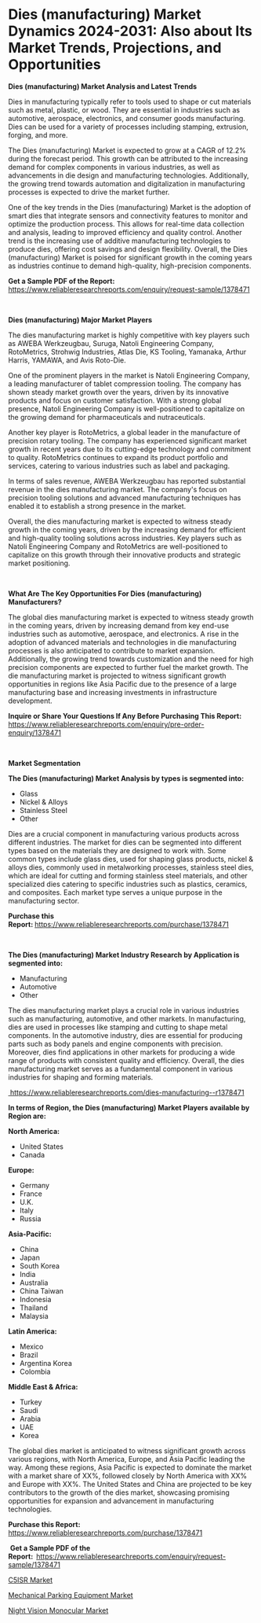 <p><h1>Dies (manufacturing) Market Dynamics 2024-2031: Also about Its Market Trends, Projections, and Opportunities</h1></p><p><strong>Dies (manufacturing) Market Analysis and Latest Trends</strong></p>
<p><p>Dies in manufacturing typically refer to tools used to shape or cut materials such as metal, plastic, or wood. They are essential in industries such as automotive, aerospace, electronics, and consumer goods manufacturing. Dies can be used for a variety of processes including stamping, extrusion, forging, and more.</p><p>The Dies (manufacturing) Market is expected to grow at a CAGR of 12.2% during the forecast period. This growth can be attributed to the increasing demand for complex components in various industries, as well as advancements in die design and manufacturing technologies. Additionally, the growing trend towards automation and digitalization in manufacturing processes is expected to drive the market further.</p><p>One of the key trends in the Dies (manufacturing) Market is the adoption of smart dies that integrate sensors and connectivity features to monitor and optimize the production process. This allows for real-time data collection and analysis, leading to improved efficiency and quality control. Another trend is the increasing use of additive manufacturing technologies to produce dies, offering cost savings and design flexibility. Overall, the Dies (manufacturing) Market is poised for significant growth in the coming years as industries continue to demand high-quality, high-precision components.</p></p>
<p><strong>Get a Sample PDF of the Report:&nbsp;</strong> <a href="https://www.reliableresearchreports.com/enquiry/request-sample/1378471">https://www.reliableresearchreports.com/enquiry/request-sample/1378471</a></p>
<p>&nbsp;</p>
<p><strong>Dies (manufacturing) Major Market Players</strong></p>
<p><p>The dies manufacturing market is highly competitive with key players such as AWEBA Werkzeugbau, Suruga, Natoli Engineering Company, RotoMetrics, Strohwig Industries, Atlas Die, KS Tooling, Yamanaka, Arthur Harris, YAMAWA, and Avis Roto-Die. </p><p>One of the prominent players in the market is Natoli Engineering Company, a leading manufacturer of tablet compression tooling. The company has shown steady market growth over the years, driven by its innovative products and focus on customer satisfaction. With a strong global presence, Natoli Engineering Company is well-positioned to capitalize on the growing demand for pharmaceuticals and nutraceuticals.</p><p>Another key player is RotoMetrics, a global leader in the manufacture of precision rotary tooling. The company has experienced significant market growth in recent years due to its cutting-edge technology and commitment to quality. RotoMetrics continues to expand its product portfolio and services, catering to various industries such as label and packaging.</p><p>In terms of sales revenue, AWEBA Werkzeugbau has reported substantial revenue in the dies manufacturing market. The company's focus on precision tooling solutions and advanced manufacturing techniques has enabled it to establish a strong presence in the market.</p><p>Overall, the dies manufacturing market is expected to witness steady growth in the coming years, driven by the increasing demand for efficient and high-quality tooling solutions across industries. Key players such as Natoli Engineering Company and RotoMetrics are well-positioned to capitalize on this growth through their innovative products and strategic market positioning.</p></p>
<p>&nbsp;</p>
<p><strong>What Are The Key Opportunities For Dies (manufacturing) Manufacturers?</strong></p>
<p><p>The global dies manufacturing market is expected to witness steady growth in the coming years, driven by increasing demand from key end-use industries such as automotive, aerospace, and electronics. A rise in the adoption of advanced materials and technologies in die manufacturing processes is also anticipated to contribute to market expansion. Additionally, the growing trend towards customization and the need for high precision components are expected to further fuel the market growth. The die manufacturing market is projected to witness significant growth opportunities in regions like Asia Pacific due to the presence of a large manufacturing base and increasing investments in infrastructure development.</p></p>
<p><strong>Inquire or Share Your Questions If Any Before Purchasing This Report:</strong> <a href="https://www.reliableresearchreports.com/enquiry/pre-order-enquiry/1378471">https://www.reliableresearchreports.com/enquiry/pre-order-enquiry/1378471</a></p>
<p>&nbsp;</p>
<p><strong>Market Segmentation</strong></p>
<p><strong>The Dies (manufacturing) Market Analysis by types is segmented into:</strong></p>
<p><ul><li>Glass</li><li>Nickel & Alloys</li><li>Stainless Steel</li><li>Other</li></ul></p>
<p><p>Dies are a crucial component in manufacturing various products across different industries. The market for dies can be segmented into different types based on the materials they are designed to work with. Some common types include glass dies, used for shaping glass products, nickel & alloys dies, commonly used in metalworking processes, stainless steel dies, which are ideal for cutting and forming stainless steel materials, and other specialized dies catering to specific industries such as plastics, ceramics, and composites. Each market type serves a unique purpose in the manufacturing sector.</p></p>
<p><strong>Purchase this Report:&nbsp;</strong><a href="https://www.reliableresearchreports.com/purchase/1378471">https://www.reliableresearchreports.com/purchase/1378471</a></p>
<p>&nbsp;</p>
<p><strong>The Dies (manufacturing) Market Industry Research by Application is segmented into:</strong></p>
<p><ul><li>Manufacturing</li><li>Automotive</li><li>Other</li></ul></p>
<p><p>The dies manufacturing market plays a crucial role in various industries such as manufacturing, automotive, and other markets. In manufacturing, dies are used in processes like stamping and cutting to shape metal components. In the automotive industry, dies are essential for producing parts such as body panels and engine components with precision. Moreover, dies find applications in other markets for producing a wide range of products with consistent quality and efficiency. Overall, the dies manufacturing market serves as a fundamental component in various industries for shaping and forming materials.</p></p>
<p><a href="https://www.reliableresearchreports.com/dies-manufacturing--r1378471">&nbsp;https://www.reliableresearchreports.com/dies-manufacturing--r1378471</a></p>
<p><strong>In terms of Region, the Dies (manufacturing) Market Players available by Region are:</strong></p>
<p>
    <p> <strong> North America: </strong>
        <ul>
            <li>United States</li>
            <li>Canada</li>
        </ul>
        </p> 
    <p> <strong> Europe: </strong>
        <ul>
            <li>Germany</li>
            <li>France</li>
            <li>U.K.</li>
            <li>Italy</li>
            <li>Russia</li>
        </ul>
        </p> 
    <p> <strong> Asia-Pacific: </strong>
        <ul>
            <li>China</li>
            <li>Japan</li>
            <li>South Korea</li>
            <li>India</li>
            <li>Australia</li>
            <li>China Taiwan</li>
            <li>Indonesia</li>
            <li>Thailand</li>
            <li>Malaysia</li>
        </ul>
        </p> 
    <p> <strong> Latin America: </strong>
        <ul>
            <li>Mexico</li>
            <li>Brazil</li>
            <li>Argentina Korea</li>
            <li>Colombia</li>
        </ul>
        </p> 
    <p> <strong> Middle East & Africa: </strong>
        <ul>
            <li>Turkey</li>
            <li>Saudi</li>
            <li>Arabia</li>
            <li>UAE</li>
            <li>Korea</li>
        </ul>
    </p>
    </p>
<p><p>The global dies market is anticipated to witness significant growth across various regions, with North America, Europe, and Asia Pacific leading the way. Among these regions, Asia Pacific is expected to dominate the market with a market share of XX%, followed closely by North America with XX% and Europe with XX%. The United States and China are projected to be key contributors to the growth of the dies market, showcasing promising opportunities for expansion and advancement in manufacturing technologies.</p></p>
<p><strong>Purchase this Report: </strong><a href="https://www.reliableresearchreports.com/purchase/1378471">https://www.reliableresearchreports.com/purchase/1378471</a></p>
<p>&nbsp;<strong>Get a Sample PDF of the Report:&nbsp;&nbsp;</strong><a href="https://www.reliableresearchreports.com/enquiry/request-sample/1378471">https://www.reliableresearchreports.com/enquiry/request-sample/1378471</a></p>
<p><strong></strong></p>
<p><p><a href="https://www.linkedin.com/pulse/c5isr-market-outlook-industry-overview-forecast-2024-2031-rhodogram-tgzge?trackingId=iCW9J1chXr7qUXqd8uvkxg%3D%3D">C5ISR Market</a></p><p><a href="https://www.linkedin.com/pulse/mechanical-parking-equipment-market-share-evolution-d7lae?trackingId=y8dvU2hSvOCbYdDUrMJWxQ%3D%3D">Mechanical Parking Equipment Market</a></p><p><a href="https://www.linkedin.com/pulse/night-vision-monocular-market-report-reveals-latest-kjtve?trackingId=YxDCM8Z96J6kGhwlBkxYfg%3D%3D">Night Vision Monocular Market</a></p></p>
